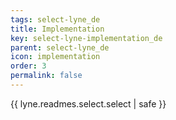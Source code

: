 ```yaml
---
tags: select-lyne_de
title: Implementation
key: select-lyne-implementation_de
parent: select-lyne_de
icon: implementation
order: 3
permalink: false  
---
```

{{ lyne.readmes.select.select | safe }}



